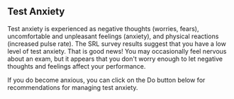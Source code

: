 ## Test Anxiety

Test anxiety is experienced as negative thoughts (worries, fears), uncomfortable and unpleasant feelings (anxiety), and physical reactions (increased pulse rate). The SRL survey results suggest that you have a low level of test anxiety. That is good news! You may occasionally feel nervous about an exam, but it appears that you don't worry enough to let negative thoughts and feelings affect your performance. 

If you do become anxious, you can click on the Do button below for recommendations for managing test anxiety. 
